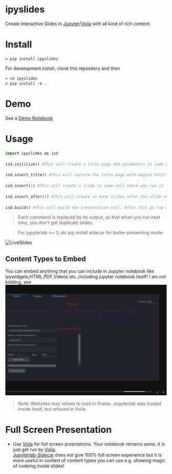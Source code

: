 # ipyslides
Create Interactive Slides in [Jupyter](https://jupyter.org/)/[Voila](https://voila.readthedocs.io/en/stable/) with all kind of rich content. 

# Install
```shell
> pip install ipyslides
```
For development install, clone this repository and then
```shell
> cd ipyslides
> pip install -e .
```
# Demo
See a [Demo Notebook](https://www.kaggle.com/massgh/ipyslides)

# Usage
```python
import ipyslides as isd 

isd.initilize() #This will create a title page and parameters in same cell

isd.insert_title() #This will capture the title page with magice %%title 

isd.insert(1) #This will create a slide in same cell where you run it 

isd.insert_after(1) #This will create as many slides after the slide number 1 as length of list/tuple at cell end

isd.build() #This will build the presentation cell. After this go top and set __slides_mode = True and run all below.
```
> Each command is replaced by its output, so that when you run next time, you don't get duplicate slides. 

> For jupyterlab >= 3, do pip install sidecar for better presenting mode.

![LiveSlides](liveslides.gif)

## Content Types to Embed
You can embed anything that you can include in Jupyter notebook like ipywidgets,HTML,PDF,Videos etc.,including jupyter notebook itself! I am not kidding, see ![JupyterLab inside ipyslides](jlabslides.gif)
> Note: Websites may refuse to load in iframe. Jupyterlab was loaded inside itself, but refused in Voila. 

# Full Screen Presentation
- Use [Voila](https://voila.readthedocs.io/en/stable/) for full screen prsentations. Your notebook remains same, it is just get run by [Voila](https://voila.readthedocs.io/en/stable/).     
[Jupyterlab-Sidecar](https://github.com/jupyter-widgets/jupyterlab-sidecar) does not give 100% full screen experience but it is more useful in context of content types you can use e.g. showing magic of codeing inside slides!